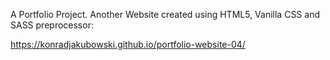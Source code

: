 A Portfolio Project. Another Website created using HTML5, Vanilla CSS and SASS preprocessor:

https://konradjakubowski.github.io/portfolio-website-04/
